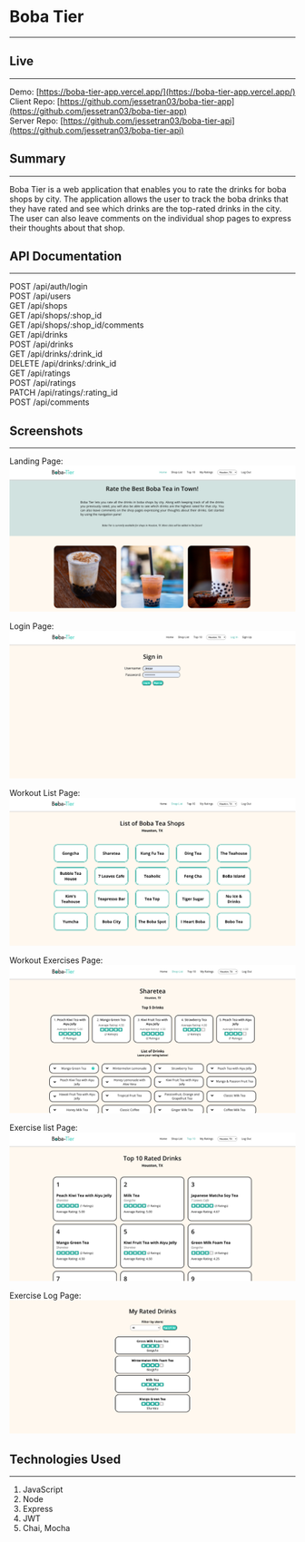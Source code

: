 # Boba Tier
 * * *
 

## Live
 --------------

Demo: [https://boba-tier-app.vercel.app/](https://boba-tier-app.vercel.app/) </br>
Client Repo: [https://github.com/jessetran03/boba-tier-app](https://github.com/jessetran03/boba-tier-app) </br>
Server Repo: [https://github.com/jessetran03/boba-tier-api](https://github.com/jessetran03/boba-tier-api)

## Summary
 --------------

 Boba Tier is a web application that enables you to rate the drinks for boba shops by city. The application allows the user to track the boba drinks that they have rated and see which drinks are the top-rated drinks in the city. The user can also leave comments on the individual shop pages to express their thoughts about that shop.

## API Documentation
 --------------
 POST /api/auth/login </br>
 POST /api/users </br>
 GET /api/shops </br>
 GET /api/shops/:shop_id </br>
 GET /api/shops/:shop_id/comments </br>
 GET /api/drinks </br>
 POST /api/drinks </br>
 GET /api/drinks/:drink_id </br>
 DELETE /api/drinks/:drink_id </br>
 GET /api/ratings </br>
 POST /api/ratings </br>
 PATCH /api/ratings/:rating_id </br>
 POST /api/comments

## Screenshots
  --------------
 Landing Page:
 ![Landing](screenshots/landing-page.png)

 Login Page:
 ![Login](screenshots/login-page.png)

 Workout List Page:
 ![ShopList](screenshots/shop-list.png)

 Workout Exercises Page:
 ![Shop](screenshots/shop-page.png)

 Exercise list Page:
 ![TopTen](screenshots/top-ten-page.png)

 Exercise Log Page:
 ![MyRatings](screenshots/my-ratings.png)


## Technologies Used
 --------------

 1. JavaScript
 2. Node
 3. Express
 4. JWT
 5. Chai, Mocha